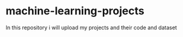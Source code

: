 # machine-learning-projects
In this repository i will upload my projects and their code and dataset
